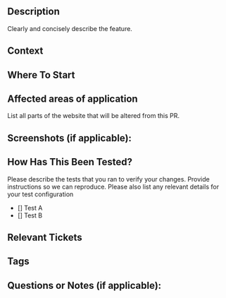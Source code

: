 ## Description
Clearly and concisely describe the feature.

## Context

## Where To Start

## Affected areas of application
List all parts of the website that will be altered from this PR.

## Screenshots (if applicable):

## How Has This Been Tested?
Please describe the tests that you ran to verify your changes. Provide instructions so we can reproduce. Please also list any relevant details for your test configuration
- [] Test A
- [] Test B

## Relevant Tickets

## Tags

## Questions or Notes (if applicable):
